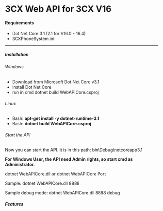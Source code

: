 # 3CX Web API for 3CX V16


#### Requirements
- Dot Net Core 3.1 (2.1 for V16.0 - 16.4)
- 3CXPhoneSystem.ini

------------


##### Installation

###### Windows

- Download from Microsoft Dot Net Core v3.1
- Install Dot Net Core
- run in cmd dotnet build WebAPICore.csproj

###### Linux

- Bash: **apt-get install -y dotnet-runtime-3.1**
- Bash:  **dotnet build WebAPICore.csproj**

###### Start the API
Now you can start the API.
it is in this path: bin\Debug\netcoreapp3.1

**For Windows User, the API need Admin rights, so start cmd as Administrator.**

dotnet WebAPICore.dll 
or 
dotnet WebAPICore Port

Sample: dotnet WebAPICore.dll 8888

Sample debug mode: dotnet WebAPICore.dll 8888 debug

##### Features
